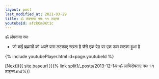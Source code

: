 ```yaml
---
layout: post
last_modified_at: 2021-03-29
title: ॐ लंबनाया नमः ११ टाइम्स
youtubeId: afzkOmBKt1c
---
```

 
 
 ॐ लंबनाया नमः  
 
 -  जो कई ब्रह्मांडों को अपने पास लटकाए रखता है जैसे एक पेड़ पर एक फल लटका हुआ है 
 
  
 
  
 
 
 
 
 
 


{% include youtubePlayer.html id=page.youtubeId %}
 
[Next]({{ site.baseurl }}{% link  split1/_posts/2013-12-14-ॐ लाभिदोषताए नमः ११ टाइम्स.md%})
 

